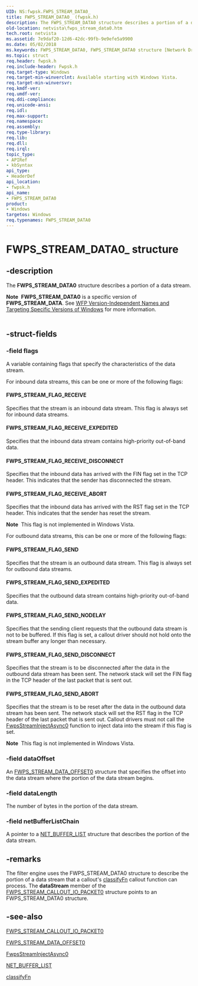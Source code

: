 ```yaml
---
UID: NS:fwpsk.FWPS_STREAM_DATA0_
title: FWPS_STREAM_DATA0_ (fwpsk.h)
description: The FWPS_STREAM_DATA0 structure describes a portion of a data stream.Note  FWPS_STREAM_DATA0 is a specific version of FWPS_STREAM_DATA.
old-location: netvista\fwps_stream_data0.htm
tech.root: netvista
ms.assetid: 7e9daf20-12d6-42dc-99fb-9e9efe5a9900
ms.date: 05/02/2018
ms.keywords: FWPS_STREAM_DATA0, FWPS_STREAM_DATA0 structure [Network Drivers Starting with Windows Vista], FWPS_STREAM_DATA0_, fwpsk/FWPS_STREAM_DATA0, netvista.fwps_stream_data0, wfp_ref_3_struct_3_fwps_P-Z_d8d6e633-542c-4273-9341-935281133be4.xml
ms.topic: struct
req.header: fwpsk.h
req.include-header: Fwpsk.h
req.target-type: Windows
req.target-min-winverclnt: Available starting with Windows Vista.
req.target-min-winversvr: 
req.kmdf-ver: 
req.umdf-ver: 
req.ddi-compliance: 
req.unicode-ansi: 
req.idl: 
req.max-support: 
req.namespace: 
req.assembly: 
req.type-library: 
req.lib: 
req.dll: 
req.irql: 
topic_type:
- APIRef
- kbSyntax
api_type:
- HeaderDef
api_location:
- fwpsk.h
api_name:
- FWPS_STREAM_DATA0
product:
- Windows
targetos: Windows
req.typenames: FWPS_STREAM_DATA0
---
```


# FWPS_STREAM_DATA0_ structure


## -description


The <b>FWPS_STREAM_DATA0</b> structure describes a portion of a data stream.
<div class="alert"><b>Note</b>  <b>FWPS_STREAM_DATA0</b> is a specific version of <b>FWPS_STREAM_DATA</b>. See <a href="https://msdn.microsoft.com/FBDF53E5-F7DE-4DEB-AC18-6D2BB59FE670">WFP Version-Independent Names and Targeting Specific Versions of Windows</a> for more information.</div><div> </div>

## -struct-fields




### -field flags

<p>A variable containing flags that specify the characteristics of the data stream.</p>

<p>For inbound data streams, this can be one or more of the following flags:</p>

#### FWPS_STREAM_FLAG_RECEIVE

Specifies that the stream is an inbound data stream. This flag is always set for inbound data
       streams.

#### FWPS_STREAM_FLAG_RECEIVE_EXPEDITED

Specifies that the inbound data stream contains high-priority out-of-band data.

#### FWPS_STREAM_FLAG_RECEIVE_DISCONNECT

Specifies that the inbound data has arrived with the FIN flag set in the TCP header. This
       indicates that the sender has disconnected the stream.

#### FWPS_STREAM_FLAG_RECEIVE_ABORT

Specifies that the inbound data has arrived with the RST flag set in the TCP header. This
       indicates that the sender has reset the stream.       

<div class="alert"><b>Note</b>  This flag is not implemented in Windows Vista.</div>

<p>For outbound data streams, this can be one or more of the following flags:</p>

#### FWPS_STREAM_FLAG_SEND

Specifies that the stream is an outbound data stream. This flag is always set for outbound data
       streams.

#### FWPS_STREAM_FLAG_SEND_EXPEDITED

Specifies that the outbound data stream contains high-priority out-of-band data.

#### FWPS_STREAM_FLAG_SEND_NODELAY

Specifies that the sending client requests that the outbound data stream is not to be buffered.
       If this flag is set, a callout driver should not hold onto the stream buffer any longer than
       necessary.

#### FWPS_STREAM_FLAG_SEND_DISCONNECT

Specifies that the stream is to be disconnected after the data in the outbound data stream has
       been sent. The network stack will set the FIN flag in the TCP header of the last packet that is sent
       out.

#### FWPS_STREAM_FLAG_SEND_ABORT

Specifies that the stream is to be reset after the data in the outbound data stream has been
       sent. The network stack will set the RST flag in the TCP header of the last packet that is sent out.
       Callout drivers must not call the 
       <a href="https://msdn.microsoft.com/library/windows/hardware/ff551213">FwpsStreamInjectAsync0</a> function
       to inject data into the stream if this flag is set.       

<div class="alert"><b>Note</b>  This flag is not implemented in Windows Vista.</div>

### -field dataOffset

An 
     <a href="https://msdn.microsoft.com/library/windows/hardware/ff552420">FWPS_STREAM_DATA_OFFSET0</a> structure
     that specifies the offset into the data stream where the portion of the data stream begins.


### -field dataLength

The number of bytes in the portion of the data stream.


### -field netBufferListChain

A pointer to a 
     <a href="https://msdn.microsoft.com/library/windows/hardware/ff568388">NET_BUFFER_LIST</a> structure that describes
     the portion of the data stream.


## -remarks



The filter engine uses the FWPS_STREAM_DATA0 structure to describe the portion of a data stream that a
    callout's 
    <a href="https://msdn.microsoft.com/library/windows/hardware/ff544887">classifyFn</a> callout function can process. The 
    <b>dataStream</b> member of the 
    <a href="https://msdn.microsoft.com/2c0539f0-116e-4344-9584-db7416d258e0">
    FWPS_STREAM_CALLOUT_IO_PACKET0</a> structure points to an FWPS_STREAM_DATA0 structure.




## -see-also




<a href="https://msdn.microsoft.com/2c0539f0-116e-4344-9584-db7416d258e0">
   FWPS_STREAM_CALLOUT_IO_PACKET0</a>



<a href="https://msdn.microsoft.com/library/windows/hardware/ff552420">FWPS_STREAM_DATA_OFFSET0</a>



<a href="https://msdn.microsoft.com/library/windows/hardware/ff551213">FwpsStreamInjectAsync0</a>



<a href="https://msdn.microsoft.com/library/windows/hardware/ff568388">NET_BUFFER_LIST</a>



<a href="https://msdn.microsoft.com/library/windows/hardware/ff544887">classifyFn</a>
 

 

